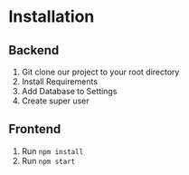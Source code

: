 # Installation
## Backend
1. Git clone our project to your root directory
2. Install Requirements
3. Add Database to Settings 
4. Create super user

## Frontend
1. Run `npm install`
2. Run `npm start`

